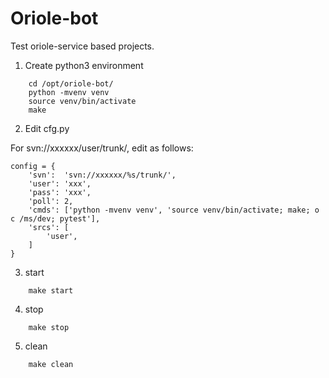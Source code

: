 # Oriole-bot 

Test oriole-service based projects.

1. Create python3 environment
```
    cd /opt/oriole-bot/
    python -mvenv venv
    source venv/bin/activate
    make
```

2. Edit cfg.py 

For svn://xxxxxx/user/trunk/, edit as follows:
```
config = {
    'svn':  'svn://xxxxxx/%s/trunk/',
    'user': 'xxx',
    'pass': 'xxx',
    'poll': 2,
    'cmds': ['python -mvenv venv', 'source venv/bin/activate; make; o c /ms/dev; pytest'],
    'srcs': [
        'user',
    ]
}
```

3. start 
```
    make start
```

4. stop
```
    make stop
```

5. clean
```
    make clean
```
